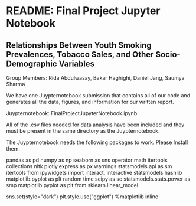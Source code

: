 # README: Final Project Jupyter Notebook

## Relationships Between Youth Smoking Prevalences, Tobacco Sales, and Other Socio-Demographic Variables

Group Members: Rida Abdulwasay, Bakar Haghighi, Daniel Jang, Saumya Sharma

We have one Juypternotebook submission that contains all of our code and generates all the data, figures, and information for our written report.

Juypternotebook: FinalProjectJupyterNotebook.ipynb

All of the .csv files needed for data analysis have been included and they must be present in the same directory as the Juypternotebook.

The Juypternotebook needs the following packages to work. Please Install them. 

pandas as pd
numpy as np
seaborn as sns
operator
math
itertools
collections
nltk
plotly.express as px
warnings
statsmodels.api as sm
itertools
from ipywidgets import interact, interactive
statsmodels
hashlib
matplotlib.pyplot as plt
random
time
scipy as sc
statsmodels.stats.power as smp
matplotlib.pyplot as plt
from sklearn.linear_model

sns.set(style="dark")
plt.style.use("ggplot")
%matplotlib inline